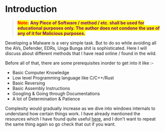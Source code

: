 # Introduction

> <mark style="color:red;">**Note:**</mark> <mark style="color:purple;">**Any Piece of Software / method / etc. shall be used for educational purposes only. The author does not condone the use of any of it for Malicious purposes.**</mark>



Developing a Malware is a very simple task. But to do so while avoiding all the AVs, Defender, EDRs, Unga Bunga shit is sophisticated. Here I will discuss about different methods that I have read online / found in the wild.

Before all of that, there are some prerequisites inorder to get into it like :-

* Basic Computer Knowledge
* Low level Programming language like C/C++/Rust
* Basic Reversing
* Basic Assembly Instructions
* Googling & Going through Documentations
* A lot of Determination & Patience

Complexity would gradually increase as we dive into windows internals to understand how certain things work. I have already mentioned the resources which I have found quite useful [here](https://github.com/ZzN1NJ4/Malware-Development/blob/main/RESOURCES.md), and I don't want to repeat the same thing again so go check that out if you want.
